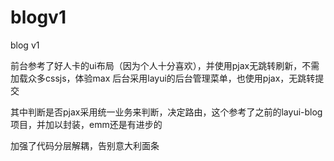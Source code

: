 # blogv1
blog v1

前台参考了好人卡的ui布局（因为个人十分喜欢），并使用pjax无跳转刷新，不需加载众多cssjs，体验max
后台采用layui的后台管理菜单，也使用pjax，无跳转提交

其中判断是否pjax采用统一业务来判断，决定路由，这个参考了之前的layui-blog项目，并加以封装，emm还是有进步的

加强了代码分层解耦，告别意大利面条
